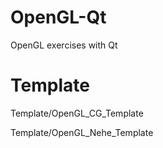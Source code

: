 # OpenGL-Qt
OpenGL exercises with Qt

# Template
Template/OpenGL_CG_Template

Template/OpenGL_Nehe_Template
